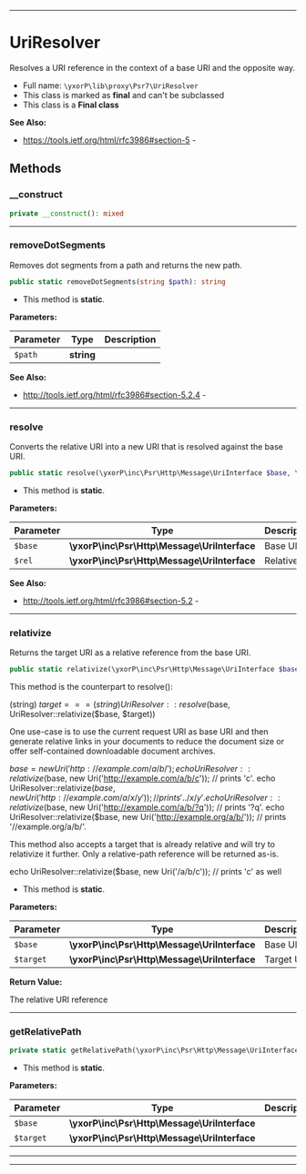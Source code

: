 ***

# UriResolver

Resolves a URI reference in the context of a base URI and the opposite way.



* Full name: `\yxorP\lib\proxy\Psr7\UriResolver`
* This class is marked as **final** and can't be subclassed
* This class is a **Final class**

**See Also:**

* https://tools.ietf.org/html/rfc3986#section-5 - 




## Methods


### __construct



```php
private __construct(): mixed
```











***

### removeDotSegments

Removes dot segments from a path and returns the new path.

```php
public static removeDotSegments(string $path): string
```



* This method is **static**.




**Parameters:**

| Parameter | Type | Description |
|-----------|------|-------------|
| `$path` | **string** |  |



**See Also:**

* http://tools.ietf.org/html/rfc3986#section-5.2.4 - 

***

### resolve

Converts the relative URI into a new URI that is resolved against the base URI.

```php
public static resolve(\yxorP\inc\Psr\Http\Message\UriInterface $base, \yxorP\inc\Psr\Http\Message\UriInterface $rel): \yxorP\inc\Psr\Http\Message\UriInterface
```



* This method is **static**.




**Parameters:**

| Parameter | Type | Description |
|-----------|------|-------------|
| `$base` | **\yxorP\inc\Psr\Http\Message\UriInterface** | Base URI |
| `$rel` | **\yxorP\inc\Psr\Http\Message\UriInterface** | Relative URI |



**See Also:**

* http://tools.ietf.org/html/rfc3986#section-5.2 - 

***

### relativize

Returns the target URI as a relative reference from the base URI.

```php
public static relativize(\yxorP\inc\Psr\Http\Message\UriInterface $base, \yxorP\inc\Psr\Http\Message\UriInterface $target): \yxorP\inc\Psr\Http\Message\UriInterface
```

This method is the counterpart to resolve():

   (string) $target === (string) UriResolver::resolve($base, UriResolver::relativize($base, $target))

One use-case is to use the current request URI as base URI and then generate relative links in your documents
to reduce the document size or offer self-contained downloadable document archives.

   $base = new Uri('http://example.com/a/b/');
   echo UriResolver::relativize($base, new Uri('http://example.com/a/b/c'));  // prints 'c'.
   echo UriResolver::relativize($base, new Uri('http://example.com/a/x/y'));  // prints '../x/y'.
   echo UriResolver::relativize($base, new Uri('http://example.com/a/b/?q')); // prints '?q'.
   echo UriResolver::relativize($base, new Uri('http://example.org/a/b/'));   // prints '//example.org/a/b/'.

This method also accepts a target that is already relative and will try to relativize it further. Only a
relative-path reference will be returned as-is.

   echo UriResolver::relativize($base, new Uri('/a/b/c'));  // prints 'c' as well

* This method is **static**.




**Parameters:**

| Parameter | Type | Description |
|-----------|------|-------------|
| `$base` | **\yxorP\inc\Psr\Http\Message\UriInterface** | Base URI |
| `$target` | **\yxorP\inc\Psr\Http\Message\UriInterface** | Target URI |


**Return Value:**

The relative URI reference



***

### getRelativePath



```php
private static getRelativePath(\yxorP\inc\Psr\Http\Message\UriInterface $base, \yxorP\inc\Psr\Http\Message\UriInterface $target): mixed
```



* This method is **static**.




**Parameters:**

| Parameter | Type | Description |
|-----------|------|-------------|
| `$base` | **\yxorP\inc\Psr\Http\Message\UriInterface** |  |
| `$target` | **\yxorP\inc\Psr\Http\Message\UriInterface** |  |




***


***

